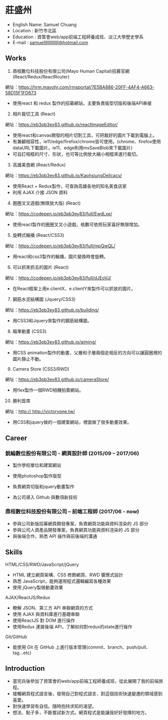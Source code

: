 # 莊盛州

* English Name: Samuel Chuang
* Location : 新竹市北區
* Education : 資策會web/app前端工程師養成班、淡江大學歷史學系
* E-mail : samuellllllllllllll@hotmail.com



## Works

  1.  鼎桓數位科技股份有限公司(Mayo Human Capital)招募官網 (React/Redux/ReactRouter)

  網址：<a href="https://hrm.mayohr.com/rmsportal/7E5BA886-20FF-4AF4-A663-58D15F1FD673">https://hrm.mayohr.com/rmsportal/7E5BA886-20FF-4AF4-A663-58D15F1FD673</a>

  - 使用react 和 redux 製作的招募網站，主要負責版型切版和後端API串接

  2.  相片裁切工具 (React)

  網址：<a href="https://eb3pb3ey83.github.io/reactImageEditor/">https://eb3pb3ey83.github.io/reactImageEditor/</a>

  - 使用react和canvas開發的相片切割工具，可把裁好的圖片下載到電腦上。
  - 有兼顧相容性，ie11/edge/firefox/chrome皆可使用。(chrome、firefox使用dataURL下載圖片，ie11、edge則用msSaveBlob來下載圖片)
  - 可自訂相框的尺寸、形狀，也可等比例放大縮小相框來進行裁切。
    
  3.  高雄美食網 (React/Redux)

  網址：<a href="https://eb3pb3ey83.github.io/KaohsiungDelicacy/">https://eb3pb3ey83.github.io/KaohsiungDelicacy/</a>

  - 使用React + Redux製作，可查詢高雄各地的知名美食店家
  - 利用 AJAX 介接 JSON 資料
    
  4.  圈圈叉叉遊戲(無限放大版)  (React)

  網址：<a href="https://codepen.io/eb3pb3ey83/full/EwdLxe/">https://codepen.io/eb3pb3ey83/full/EwdLxe/</a>
    
  - 使用react製作的圈圈叉叉小遊戲，格數可依照玩家喜好無限增加。

  5.  旋轉式輪播 (React/CSS3)

  網址：<a href="https://codepen.io/eb3pb3ey83/full/mpQwQL/">https://codepen.io/eb3pb3ey83/full/mpQwQL/</a>

  - 用react和css3製作的輪播，圖片變換時會旋轉。

  6.  可以抓來抓去的圖片 (React)

  網址：<a href="https://codepen.io/eb3pb3ey83/full/dJEoVJ/">https://codepen.io/eb3pb3ey83/full/dJEoVJ/</a>

  - 在React框架上用e.clientX、e.clientY來製作可以抓放的圖片。

  7.  鋼筋水泥結構圖 (Jquery/CSS3)

  網址：<a href="https://eb3pb3ey83.github.io/building/">https://eb3pb3ey83.github.io/building/</a>
  - 用CSS3和Jquery來製作的鋼筋結構圖。

  8.  瞄準動畫 (CSS3)

  網址：<a href="https://eb3pb3ey83.github.io/aiming/">https://eb3pb3ey83.github.io/aiming/</a>

  - 用CSS animation製作的動畫，父層和子層兩個走相反的方向可以讓圓圈裡的圖片靜止不動。

  9.  Camera Store (CSS3/RWD)

  網址：<a href="https://eb3pb3ey83.github.io/cameraStore/">https://eb3pb3ey83.github.io/cameraStore/</a>

  - 用flex製作一個RWD相機拍賣網站。

  10. 勝利首席

  網址：<a href="http:// http://victoryone.tw/">http:// http://victoryone.tw/</a>

  - 用CSS和jquery做的一個建案網站，裡面做了很多動畫效果。

## Career

### 銳綸數位股份有限公司 - 網頁設計師 (2015/09 – 2017/06)

* 製作學校單位和建案網站 
* 使用photoshop製作版型 

* 負責網頁切版和jquery動畫製作
* 為公司導入 Github 與數項新技術

### 鼎桓數位科技股份有限公司 – 前端工程師 (2017/06 - now)

* 參與公司新版招募網頁開發專案，負責網頁功能與資料渲染的 JS 部分
* 參與公司人資產品開發專案，負責網頁功能與資料渲染的 JS 部分
* 與後端合作，熟悉 API 操作與前後端的溝通


## Skills

  HTML/CSS/RWD/JavaScript/jQuery

  * HTML 建立網頁架構、CSS 修飾網頁、RWD 響應式設計
  * 熟悉 JavaScript，能夠運用程式邏輯編寫各種效果
  * 使用 jQuery製做動畫效果

  AJAX/ReactJS/Redux

  * 瞭解 JSON、第三方 API 串聯網頁的方式
  * 使用 AJAX 與資料庫進行基礎串聯
  * 使用ReactJS 對 DOM 進行操作
  * 使用Redux 連接後端 API，了解如何對redux的state進行操作

  Git/GitHub

  * 能使用 Git 在 GitHub 上進行版本管理(commit、branch、push/pull、tag...etc)



## Introduction

* 當完兵後參加了資策會的web/app前端工程師養成班，從此展開了我的前端旅程。
* 接觸網頁程式語言後，發現自己對程式語言、對這個技術快速變遷的領域感到喜愛。
* 對快速學習有自信。隨時抱持求知的渴望。
* 想法、點子多，不斷嘗試新方式。網頁程式是能讓我好好發揮的地方。

